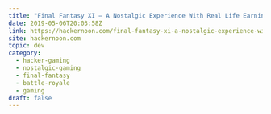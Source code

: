 ```yaml
---
title: "Final Fantasy XI — A Nostalgic Experience With Real Life Earning Opportunity"
date: 2019-05-06T20:03:58Z
link: https://hackernoon.com/final-fantasy-xi-a-nostalgic-experience-with-real-life-earning-opportunity-5595ab3b1ee7?source=rss----3a8144eabfe3---4&utm_medium=RSS&utm_source=news.12bit.vn
site: hackernoon.com
topic: dev
category:
  - hacker-gaming
  - nostalgic-gaming
  - final-fantasy
  - battle-royale
  - gaming
draft: false
---
```

